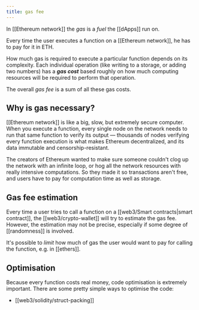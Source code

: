 ```yaml
---
title: gas fee
---
```


In [[Ethereum network]] the _gas_ is a _fuel_ the [[dApps]] run on.

Every time the user executes a function on a [[Ethereum network]], he has to pay for it in ETH.

How much gas is required to execute a particular function depends on its complexity. Each individual operation (like writing to a storage, or adding two numbers) has a **_gas cost_** based roughly on how much computing resources will be required to perform that operation.

The overall _gas fee_ is a sum of all these gas costs.

## Why is gas necessary?

[[Ethereum network]] is like a big, slow, but extremely secure computer. When you execute a function, every single node on the network needs to run that same function to verify its output — thousands of nodes verifying every function execution is what makes Ethereum decentralized, and its data immutable and censorship-resistant.

The creators of Ethereum wanted to make sure someone couldn't clog up the network with an infinite loop, or hog all the network resources with really intensive computations. So they made it so transactions aren't free, and users have to pay for computation time as well as storage.

## Gas fee estimation

Every time a user tries to call a function on a [[web3/Smart contracts|smart contract]], the [[web3/crypto-wallet]] will try to estimate the gas fee. However, the estimation may not be precise, especially if some degree of [[randomness]] is involved.

It's possible to _limit_ how much of gas the user would want to pay for calling the function, e.g. in [[ethers]].

## Optimisation

Because every function costs real money, code optimisation is extremely important. There are some pretty simple ways to optimise the code:

- [[web3/solidity/struct-packing]]
